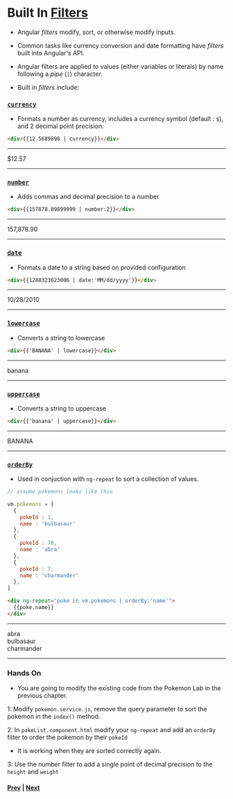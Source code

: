 # Built In [Filters][filter]
* Angular *filters* modify, sort, or otherwise modify inputs.

* Common tasks like currency conversion and date formatting have *filters* built into Angular's API.

* Angular filters are applied to values (either variables or literals) by name following a *pipe* (`|`) character.

* Built in *filters* include:

### [`currency`][currency]

* Formats a number as currency, includes a currency symbol (default : `$`), and 2 decimal point precision:

```html
<div>{{12.5689898 | currency}}</div>
```

<hr>
<div>$12.57</div>
<hr>

### [`number`][number]

* Adds commas and decimal precision to a number

```html
<div>{{157878.89899999 | number:2}}</div>
```

<hr>
<div>157,878.90</div>
<hr>

### [`date`][date]

* Formats a date to a string based on provided configuration

```html
<div>{{1288323623006 | date:'MM/dd/yyyy'}}</div>
```

<hr>
<div>10/28/2010</div>
<hr>

### [`lowercase`][lowercase]

* Converts a string to lowercase

```html
<div>{{'BANANA' | lowercase}}</div>
```

<hr>
<div>banana</div>
<hr>

### [`uppercase`][uppercase]

* Converts a string to uppercase

```html
<div>{{'banana' | uppercase}}</div>
```

<hr>
<div>BANANA</div>
<hr>

### [`orderBy`][orderBy]

* Used in conjuction with `ng-repeat` to sort a collection of values.

```js
// assume pokemons looks like this

vm.pokemons = [
  {
    pokeId : 1,
    name : 'bulbasaur'
  },
  {
    pokeId : 78,
    name : 'abra'
  },
  {
    pokeId : 7,
    name : 'charmander'
  },
]
```

```html
<div ng-repeat="poke in vm.pokemons | orderBy:'name'">
  {{poke.name}}
</div>
```

<hr>
<div>
  abra
</div>
<div>
  bulbasaur
</div>
<div>
  charmander
</div>
<hr>


### Hands On

* You are going to modify the existing code from the Pokemon Lab in the previous chapter.

1: Modify `pokemon.service.js`, remove the query parameter to sort the pokemon in the `index()` method.

2: In `pokeList.component.html` modify your `ng-repeat` and add an `orderBy` filter to order the pokemon by their `pokeId`

* It is working when they are sorted correctly again.

3: Use the number filter to add a single point of decimal precision to the `height` and `weight`


#### [Prev](README.md) | [Next](custom.md)

[filter]:https://docs.angularjs.org/guide/filter

[filter]:https://docs.angularjs.org/api/ng/filter/filter
[currency]:https://docs.angularjs.org/api/ng/filter/currency
[number]:https://docs.angularjs.org/api/ng/filter/number
[date]:https://docs.angularjs.org/api/ng/filter/date
[json]:https://docs.angularjs.org/api/ng/filter/json
[lowercase]:https://docs.angularjs.org/api/ng/filter/lowercase
[uppercase]:https://docs.angularjs.org/api/ng/filter/uppercase
[orderBy]:https://docs.angularjs.org/api/ng/filter/orderBy
